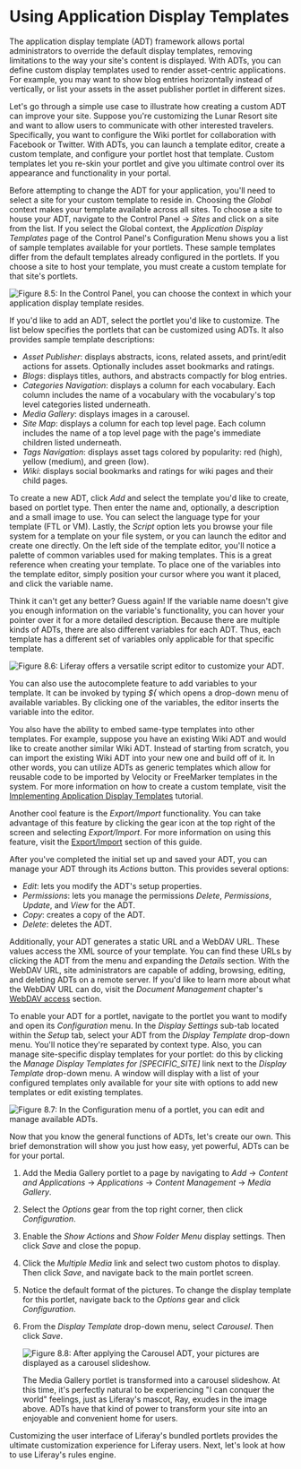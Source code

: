 # Using Application Display Templates [](id=using-application-display-templates)

The application display template (ADT) framework allows portal administrators to
override the default display templates, removing limitations to the way your
site's content is displayed. With ADTs, you can define custom display templates
used to render asset-centric applications. For example, you may want to show
blog entries horizontally instead of vertically, or list your assets in the
asset publisher portlet in different sizes.

Let's go through a simple use case to illustrate how creating a custom ADT can
improve your site. Suppose you're customizing the Lunar Resort site and want to
allow users to communicate with other interested travelers. Specifically, you
want to configure the Wiki portlet for collaboration with Facebook or Twitter.
With ADTs, you can launch a template editor, create a custom template, and
configure your portlet host that template. Custom templates let you re-skin your
portlet and give you ultimate control over its appearance and functionality in
your portal.

Before attempting to change the ADT for your application, you'll need to select
a site for your custom template to reside in. Choosing the *Global* context
makes your template available across all sites. To choose a site to house your
ADT, navigate to the Control Panel &rarr; *Sites* and click on a site from the
list. If you select the Global context, the *Application Display Templates* page
of the Control Panel's Configuration Menu shows you a list of sample templates
available for your portlets. These sample templates differ from the default
templates already configured in the portlets. If you choose a site to host your
template, you must create a custom template for that site's portlets.

![Figure 8.5: In the Control Panel, you can choose the context in which your application display template resides.](../../images/context-selector.png)

If you'd like to add an ADT, select the portlet you'd like to customize. The
list below specifies the portlets that can be customized using ADTs. It also
provides sample template descriptions:

- *Asset Publisher*: displays abstracts, icons, related assets, and print/edit
  actions for assets. Optionally includes asset bookmarks and ratings.
- *Blogs*: displays titles, authors, and abstracts compactly for blog entries.
- *Categories Navigation*: displays a column for each vocabulary. Each column
  includes the name of a vocabulary with the vocabulary's top level categories
  listed underneath.
- *Media Gallery*: displays images in a carousel.
- *Site Map*: displays a column for each top level page. Each column includes
  the name of a top level page with the page's immediate children listed
  underneath.
- *Tags Navigation*: displays asset tags colored by popularity: red (high),
  yellow (medium), and green (low).
- *Wiki*: displays social bookmarks and ratings for wiki pages and their child
  pages.

To create a new ADT, click *Add* and select the template you'd like to create,
based on portlet type. Then enter the name and, optionally, a description and a
small image to use. You can select the language type for your template (FTL or
VM). Lastly, the *Script* option lets you browse your file system for a template
on your file system, or you can launch the editor and create one directly. On
the left side of the template editor, you'll notice a palette of common
variables used for making templates. This is a great reference when creating
your template. To place one of the variables into the template editor, simply
position your cursor where you want it placed, and click the variable name.

Think it can't get any better? Guess again! If the variable name doesn't give
you enough information on the variable's functionality, you can hover your
pointer over it for a more detailed description. Because there are multiple
kinds of ADTs, there are also different variables for each ADT. Thus, each
template has a different set of variables only applicable for that specific
template. 

![Figure 8.6: Liferay offers a versatile script editor to customize your ADT.](../../images/adt-script-editor.png)

You can also use the autocomplete feature to add variables to your template. It
can be invoked by typing *${* which opens a drop-down menu of available
variables. By clicking one of the variables, the editor inserts the variable
into the editor.

You also have the ability to embed same-type templates into other templates. For
example, suppose you have an existing Wiki ADT and would like to create another
similar Wiki ADT. Instead of starting from scratch, you can import the existing
Wiki ADT into your new one and build off of it. In other words, you can utilize
ADTs as generic templates which allow for reusable code to be imported by
Velocity or FreeMarker templates in the system. For more information on how to
create a custom template, visit the
[Implementing Application Display Templates](/develop/tutorials/-/knowledge_base/6-2/implementing-application-display-templates)
tutorial.

Another cool feature is the *Export/Import* functionality. You can take
advantage of this feature by clicking the gear icon at the top right of the
screen and selecting *Export/Import*. For more information on using this
feature, visit the
[Export/Import](/discover/portal/-/knowledge_base/6-2/export-import)
section of this guide.

After you've completed the initial set up and saved your ADT, you can manage
your ADT through its *Actions* button. This provides several options:

- *Edit*: lets you modify the ADT's setup properties.
- *Permissions*: lets you manage the permissions *Delete*, *Permissions*,
  *Update*, and *View* for the ADT.
- *Copy*: creates a copy of the ADT.
- *Delete*: deletes the ADT.

Additionally, your ADT generates a static URL and a WebDAV URL. These values
access the XML source of your template. You can find these URLs by clicking the
ADT from the menu and expanding the *Details* section. With the WebDAV URL, site
administrators are capable of adding, browsing, editing, and deleting ADTs on a
remote server. If you'd like to learn more about what the WebDAV URL can do,
visit the *Document Management* chapter's [WebDAV access](discover/portal/-/knowledge_base/6-2/automatic-previews-and-metadata#webdav-access)
section.

To enable your ADT for a portlet, navigate to the portlet you want to modify and
open its *Configuration* menu. In the *Display Settings* sub-tab located within
the *Setup* tab, select your ADT from the *Display Template* drop-down menu.
You'll notice they're separated by context type. Also, you can manage
site-specific display templates for your portlet: do this by clicking the
*Manage Display Templates for [SPECIFIC_SITE]* link next to the *Display
Template* drop-down menu. A window will display with a list of your configured
templates only available for your site with options to add new templates or edit
existing templates.

![Figure 8.7: In the *Configuration* menu of a portlet, you can edit and manage available ADTs.](../../images/adt-configuration.png)

Now that you know the general functions of ADTs, let's create our own. This
brief demonstration will show you just how easy, yet powerful, ADTs can be for
your portal.

1. Add the Media Gallery portlet to a page by navigating to *Add* &rarr;
   *Content and Applications* &rarr; *Applications* &rarr; *Content Management*
   &rarr; *Media Gallery*.

2. Select the *Options* gear from the top right corner, then click
   *Configuration*.

3. Enable the *Show Actions* and *Show Folder Menu* display settings. Then click
   *Save* and close the popup.

4. Click the *Multiple Media* link and select two custom photos to display. Then
   click *Save*, and navigate back to the main portlet screen.

5. Notice the default format of the pictures. To change the display template for
   this portlet, navigate back to the *Options* gear and click *Configuration*.

6. From the *Display Template* drop-down menu, select *Carousel*. Then click
   *Save*.

	![Figure 8.8: After applying the Carousel ADT, your pictures are displayed as a carousel slideshow.](../../images/adt-carousel.png)

	The Media Gallery portlet is transformed into a carousel slideshow. At this
	time, it's perfectly natural to be experiencing "I can conquer the world"
	feelings, just as Liferay's mascot, Ray, exudes in the image above. ADTs
	have that kind of power to transform your site into an enjoyable and
	convenient home for users.

Customizing the user interface of Liferay's bundled portlets provides the
ultimate customization experience for Liferay users. Next, let's look at how to
use Liferay's rules engine.
